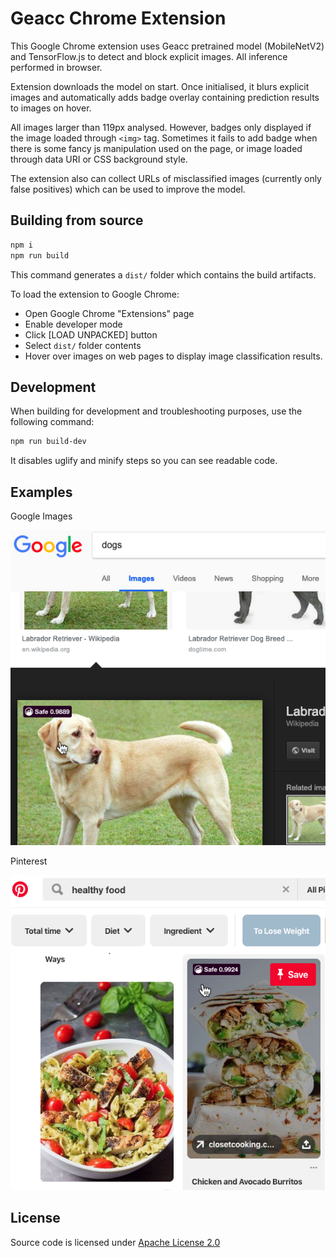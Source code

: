 # Geacc Chrome Extension

This Google Chrome extension uses Geacc pretrained model (MobileNetV2) and TensorFlow.js to detect and block explicit images. All inference performed in browser.

Extension downloads the model on start. Once initialised, it blurs explicit images and automatically adds badge overlay containing prediction results to images on hover.

All images larger than 119px analysed. However, badges only displayed if the image loaded through `<img>` tag. Sometimes it fails to add badge when there is some fancy js manipulation used on the page, or image loaded through data URI or CSS background style.

The extension also can collect URLs of misclassified images (currently only false positives) which can be used to improve the model.

## Building from source

```sh
npm i
npm run build
```

This command generates a `dist/` folder which contains the build artifacts.

To load the extension to Google Chrome:
- Open Google Chrome "Extensions" page
- Enable developer mode
- Click [LOAD UNPACKED] button
- Select `dist/` folder contents
- Hover over images on web pages to display image classification results.

## Development

When building for development and troubleshooting purposes, use the following command:

```sh
npm run build-dev
```

It disables uglify and minify steps so you can see readable code.

## Examples

Google Images

![alt text](examples/googleimages.png?raw=true "Google Images results with Geacc")

Pinterest

![alt text](examples/pinterest.png?raw=true "Pinterest results with Geacc")

## License
Source code is licensed under [Apache License 2.0](LICENSE)
